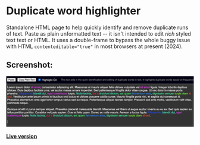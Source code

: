 # Duplicate word highlighter
Standalone HTML page to help quickly identify and remove duplicate runs of text. Paste as plain unformatted text -- it isn't intended to edit *rich* styled text text or HTML. It uses a double-frame to bypass the whole buggy issue with HTML `contenteditable="true"` in most browsers at present (2024).

## Screenshot:
![Visual screenshot of the web page](screenshot.png)

[**Live version**](https://akingdom.github.io/duplicate_word_highlighter/duplicate_word_highlighter.html)
